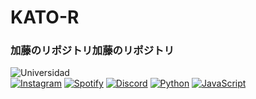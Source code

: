 # KATO-R
### 加藤のリポジトリ加藤のリポジトリ
![Universidad](https://raw.githubusercontent.com/kato420/UTEC/main/mel.jpg)
</br>
[![Instagram](https://img.shields.io/badge/Instagram-@berlinif420-E4405F?style=for-the-badge&logo=instagram&logoColor=white&labelColor=101010)](https://instagram.com/kato420\_0)
[![Spotify](https://img.shields.io/badge/Spotify-kato-800080?style=for-the-badge&logo=spotify&logoColor=white&labelColor=101010)](https://open.spotify.com/user/31bfiugm5s7eynzc3n6ijz6yfh24?si=1d074c9eb23a406d)
[![Discord](https://img.shields.io/badge/Discord-kato420-5865F2?style=for-the-badge&logo=discord&logoColor=white&labelColor=101010)](https://discord.com/)
[![Python](https://img.shields.io/badge/Python-gray?style=for-the-badge&logo=python&logoColor=white&labelColor=101010)]()
[![JavaScript](https://img.shields.io/badge/Java-yellow?style=for-the-badge&logo=javascript&logoColor=white&labelColor=101010)]()
</br>
